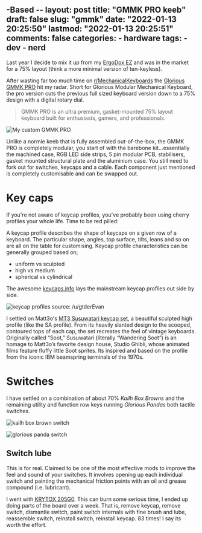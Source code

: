 -Based --
layout: post
title: "GMMK PRO keeb"
draft: false
slug: "gmmk"
date: "2022-01-13 20:25:50"
lastmod: "2022-01-13 20:25:51"
comments: false
categories:
    - hardware
tags:
    - dev
    - nerd
---

Last year I decide to mix it up from my [ErgoDox EZ](https://ergodox-ez.com/) and was in the market for a 75% layout (think a more minimal version of ten-keyless).

After wasting far too much time on [r/MechanicalKeyboards](https://www.reddit.com/r/MechanicalKeyboards/) the [Glorious GMMK PRO](https://www.pcgamingrace.com/products/glorious-gmmk-pro-75-barebone-black) hit my radar. Short for Glorious Modular Mechanical Keyboard, the pro version cuts the previous full sized keyboard version down to a 75% design with a digital rotary dial.

> GMMK PRO is an ultra premium, gasket-mounted 75% layout keyboard built for enthusiasts, gamers, and professionals.

![My custom GMMK PRO](/images/keeb-gmmkpro.jpg "My custom GMMK PRO")

Unlike a normie keeb that is fully assembled out-of-the-box, the GMMK PRO is completely modular, you start of with the barebone kit...essentially the machined case, RGB LED side strips, 5 pin modular PCB, stabilisers, gasket mounted structural plate and the aluminium case. You still need to fork out for switches, keycaps and a cable. Each component just mentioned is completely customisable and can be swapped out.

# Key caps

If you're not aware of keycap profiles, you've probably been using cherry profiles your whole life. Time to be red pilled:

A keycap profile describes the shape of keycaps on a given row of a keyboard. The particular shape, angles, top surface, tilts, leans and so on are all on the table for customising. Keycap profile characteristics can be generally grouped based on;

- uniform vs sculpted
- high vs medium
- spherical vs cylindrical

The awesome [keycaps.info](https://www.keycaps.info/) lays the mainstream keycap profiles out side by side.

![keycap profiles source: /u/gtderEvan](/images/keeb-keycap-profiles.png "keycap profiles source: /u/gtderEvan")

I settled on Matt3o's [MT3 Susuwatari keycap set](https://drop.com/buy/drop-matt3o-mt3-susuwatari-custom-keycap-set), a beautiful sculpted high profile (like the SA profile). From its heavily slanted design to the scooped, contoured tops of each cap, the set recreates the feel of vintage keyboards. Originally called “Soot,” Susuwatari (literally “Wandering Soot”) is an homage to Matt3o’s favorite design house, Studio Ghibli, whose animated films feature fluffy little Soot sprites. Its inspired and based on the profile from the iconic IBM beamspring terminals of the 1970s.

# Switches

I have settled on a combination of about 70% *Kailh Box Browns* and the remaining utility and function row keys running *Glorious Pandas* both tactile switches.

![kailh box brown switch](/images/keeb-boxbrown.jpg "kailh box brown switch (tactile | 3.6mm travel | 50g actuation | 60g bottom out)")

![glorious panda switch](/images/keeb-pandas.jpg "glorious panda switch (tactile | 4.0mm travel | 65g actuation | 67g bottom out)")

## Switch lube

This is for real. Claimed to be one of the most effective mods to improve the feel and sound of your switches. It involves opening up each individual switch and painting the mechanical friction points with an oil and grease compound (i.e. lubricant).

I went with [KRYTOX 205G0](https://www.pccasegear.com/products/55192/mountain-krytox-gpl-205-mechanical-switch-lubricant-15g). This can burn some serious time, I ended up doing parts of the board over a week. That is, remove keycap, remove switch, dismantle switch, paint switch internals with fine brush and lube, reassemble switch, reinstall switch, reinstall keycap. 83 times! I say its worth the effort.


